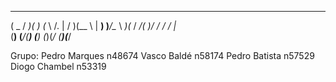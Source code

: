  ____  ___  ____    ___   __    _  ___   ___ 
(  _ \/ __)(_  _)  (__ \ /. |  / )(__ \ | __)
 )___/\__ \ _)(_    / _/(_  _)/ /  / _/ |__ \
(__)  (___/(____)  (____) (_)(_/  (____)(___/

Grupo:
Pedro Marques n48674
Vasco Baldé n58174
Pedro Batista n57529
Diogo Chambel n53319
